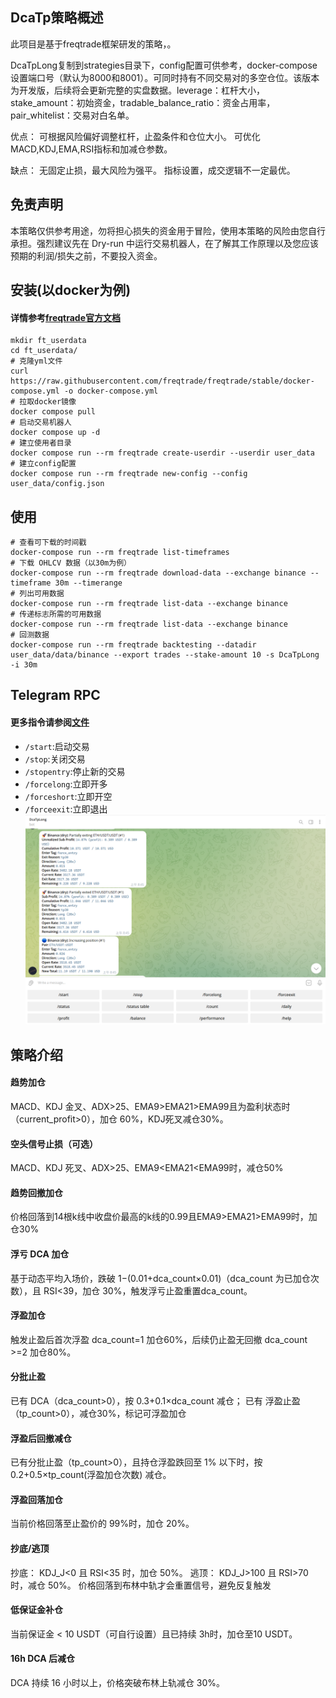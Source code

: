 ## DcaTp策略概述

此项目是基于freqtrade框架研发的策略，。

DcaTpLong复制到strategies目录下，config配置可供参考，docker-compose设置端口号（默认为8000和8001）。可同时持有不同交易对的多空仓位。该版本为开发版，后续将会更新完整的实盘数据。leverage：杠杆大小，stake_amount：初始资金，tradable_balance_ratio：资金占用率，pair_whitelist：交易对白名单。



优点：
可根据风险偏好调整杠杆，止盈条件和仓位大小。
可优化MACD,KDJ,EMA,RSI指标和加减仓参数。

缺点：
无固定止损，最大风险为强平。
指标设置，成交逻辑不一定最优。

## 免责声明

本策略仅供参考用途，勿将担心损失的资金用于冒险，使用本策略的风险由您自行承担。强烈建议先在 Dry-run 中运行交易机器人，在了解其工作原理以及您应该预期的利润/损失之前，不要投入资金。

## 安装(以docker为例)

#### 详情参考[freqtrade官方文档](https://www.freqtrade.io/en/stable/docker_quickstart/)

```
mkdir ft_userdata
cd ft_userdata/
# 克隆yml文件
curl https://raw.githubusercontent.com/freqtrade/freqtrade/stable/docker-compose.yml -o docker-compose.yml
# 拉取docker镜像
docker compose pull
# 启动交易机器人
docker compose up -d
# 建立使用者目录
docker compose run --rm freqtrade create-userdir --userdir user_data
# 建立config配置
docker compose run --rm freqtrade new-config --config user_data/config.json
```
## 使用
```
# 查看可下载的时间戳
docker-compose run --rm freqtrade list-timeframes
# 下载 OHLCV 数据（以30m为例）
docker-compose run --rm freqtrade download-data --exchange binance --timeframe 30m --timerange
# 列出可用数据
docker-compose run --rm freqtrade list-data --exchange binance
# 传递标志所需的可用数据
docker-compose run --rm freqtrade list-data --exchange binance
# 回测数据
docker-compose run --rm freqtrade backtesting --datadir user_data/data/binance --export trades --stake-amount 10 -s DcaTpLong -i 30m
```


## Telegram RPC 

#### 更多指令请参阅[文件](https://www.freqtrade.io/en/latest/telegram-usage/)

- `/start`:启动交易
- `/stop`:关闭交易
- `/stopentry`:停止新的交易
- `/forcelong`:立即开多
- `/forceshort`:立即开空
- `/forceexit`:立即退出
![telegram](./example/telegram.png)

## 策略介绍

#### 趋势加仓

MACD、KDJ 金叉、ADX>25、EMA9>EMA21>EMA99且为盈利状态时（current_profit>0），加仓 60%，KDJ死叉减仓30%。

#### 空头信号止损（可选）

MACD、KDJ 死叉、ADX>25、EMA9<EMA21<EMA99时，减仓50%

#### 趋势回撤加仓

价格回落到14根k线中收盘价最高的k线的0.99且EMA9>EMA21>EMA99时，加仓30%

#### 浮亏 DCA 加仓

基于动态平均入场价，跌破 1−(0.01+dca_count×0.01)（dca_count 为已加仓次数），且 RSI<39，加仓 30%，触发浮亏止盈重置dca_count。

#### 浮盈加仓

触发止盈后首次浮盈 dca_count=1 加仓60%，后续仍止盈无回撤 dca_count >=2 加仓80%。

#### 分批止盈

已有 DCA（dca_count>0），按 0.3+0.1×dca_count 减仓；
已有 浮盈止盈（tp_count>0），减仓30%，标记可浮盈加仓

#### 浮盈后回撤减仓

已有分批止盈（tp_count>0），且持仓浮盈跌回至 1% 以下时，按 0.2+0.5×tp_count(浮盈加仓次数) 减仓。

#### 浮盈回落加仓

当前价格回落至止盈价的 99%时，加仓 20%。

#### 抄底/逃顶

抄底： KDJ_J<0 且 RSI<35 时，加仓 50%。
逃顶： KDJ_J>100 且 RSI>70 时，减仓 50%。
价格回落到布林中轨才会重置信号，避免反复触发

#### 低保证金补仓
当前保证金 < 10 USDT（可自行设置）且已持续 3h时，加仓至10 USDT。

#### 16h DCA 后减仓

DCA 持续 16 小时以上，价格突破布林上轨减仓 30%。


